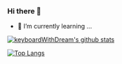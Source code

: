 ### Hi there 👋

- 🌱 I’m currently learning ...

[![keyboardWithDream's github stats](https://github-readme-stats.vercel.app/api?username=keyboardWithDream&show_icons=true)](https://github.com/anuraghazra/github-readme-stats)

[![Top Langs](https://github-readme-stats.vercel.app/api/top-langs/?username=keyboardWithDream)](https://github.com/anuraghazra/github-readme-stats)
